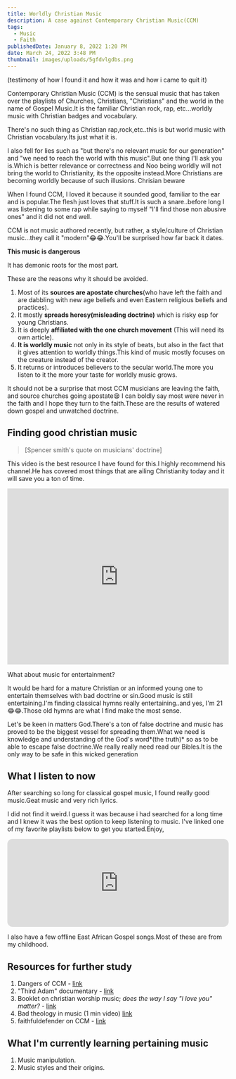 ```yaml
---
title: Worldly Christian Music
description: A case against Contemporary Christian Music(CCM)
tags:
  - Music
  - Faith
publishedDate: January 8, 2022 1:20 PM
date: March 24, 2022 3:48 PM
thumbnail: images/uploads/5gfdvlgdbs.png
---
```

(testimony of how I found it and how it was and how i came to quit it)

Contemporary Christian Music (CCM) is the sensual music that has taken over the playlists of Churches, Christians, "Christians" and the world in the name of Gospel Music.It is the familiar Christian rock, rap, etc...worldly music with Christian badges and vocabulary.

There's no such thing as Christian rap,rock,etc..this is but world music with Christian vocabulary.Its just what it is.

I also fell for lies such as "but there's no relevant music for our generation" and "we need to reach the world with this music".But one thing I'll ask you is.Which is better relevance or correctness and Noo being worldly will not bring the world to Christianity, its the opposite instead.More Christians are becoming worldly because of such illusions. Chrisian beware

When I found CCM, I loved it because it sounded good, familiar to the ear and is popular.The flesh just loves that stuff.It is such a snare..before long I was listening to some rap while saying to myself "I'll find those non abusive ones" and it did not end well.

CCM  is not music authored recently, but rather, a style/culture of Christian music...they call it "modern"😂😂.You'll be surprised how far back it dates.

**This music is dangerous**

It has demonic roots for the most part.

These are the reasons why it should be avoided.

1. Most of its **sources are apostate churches**(who have left the faith and are dabbling with new age beliefs and even Eastern religious beliefs and practices).
2. It mostly **spreads heresy(misleading doctrine)** which is risky esp for young Christians.
3. It is deeply **affiliated with the one church movement** (This will need its own article).
4. **It is worldly music** not only in its style of beats, but also in the fact that it gives attention to worldly things.This kind of music mostly focuses on the creature instead of the creator.
5. It returns or introduces believers to the secular world.The more you listen to it the more your taste for worldly music grows.

 It should not be a surprise that most CCM musicians are leaving the faith, and source churches going apostate😪 I can boldly say most were never in the faith and I hope they turn to the faith.These are the results of watered down gospel and unwatched doctrine.

## Finding good christian music

> \[Spencer smith's quote on musicians' doctrine]

This video is the best resource I have found for this.I highly recommend his channel.He has covered most things that are ailing Christianity today and it will save you a ton of time.

<iframe width="100%" height="400" src="https://www.youtube.com/embed/PBoXLDGfbEA" title="YouTube video player" frameborder="0" allow="accelerometer; autoplay; clipboard-write; encrypted-media; gyroscope; picture-in-picture" allowfullscreen></iframe>

What about music for entertainment? 

It would be hard for a mature Christian or an informed young one to entertain themselves with bad doctrine or sin.Good music is still entertaining.I'm finding classical hymns really entertaining..and yes, I'm 21😂😂.Those old hymns are what I find make the most sense.

Let's be keen in matters God.There's a ton of false doctrine and music has proved to be the biggest vessel for spreading them.What we need is knowledge and understanding of the God's word*(the truth)* so as to be able to escape false doctrine.We really really need read our Bibles.It is the only way to be safe in this wicked generation

## What I listen to now

After searching so long for classical gospel music, I found really good music.Geat music and very rich lyrics.

I did not find it weird.I guess it was because i had searched for a long time and I knew it was the best option to keep listening to music. I've linked one of my favorite playlists below to get you started.Enjoy,

<iframe style="border-radius:12px" src="https://open.spotify.com/embed/playlist/1hP9Zv7tc0plGmccusElji?utm_source=generator&theme=0" width="100%" height="200" frameBorder="0" allowfullscreen="" allow="autoplay; clipboard-write; encrypted-media; fullscreen; picture-in-picture"></iframe>

I also have a few offline East African Gospel songs.Most of these are from my childhood.

## Resources for further study

1. Dangers of CCM - [link](https://www.youtube.com/playlist?list=PLfiFUjkQFWzd8Nv3dSsezYviSvEHb1r2e)
2. "Third Adam" documentary - [link](https://www.youtube.com/watch?v=pc7C0ZxDWUA&list=PLYltRndgBlAu-bP_2dLU24Ag-3SkrBHTe&index=4)
3. Booklet on christian worship music; *does the way I say "I love you" matter?* - [link](http://www.e-hope4all.info/media-eng/MusicAndWorshipWeb.pdf)
4. Bad theology in music (1 min video) [link](https://youtu.be/VAw_TQx-7rM)
5. faithfuldefender on CCM - [link](https://www.youtube.com/watch?v=BYX3N50Pj7w)

## **What I'm currently learning pertaining music**

1. Music manipulation.
2. Music styles and their origins.